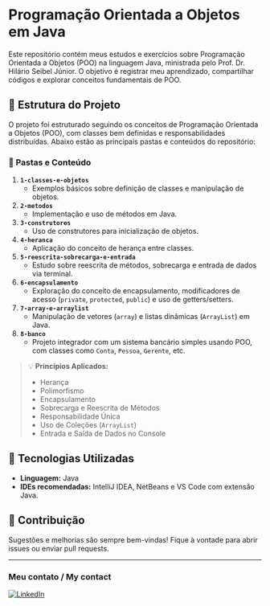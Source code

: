 # Programação Orientada a Objetos em Java

Este repositório contém meus estudos e exercícios sobre Programação Orientada a Objetos (POO) na linguagem Java, ministrada pelo Prof. Dr. Hilário Seibel Júnior. O objetivo é registrar meu aprendizado, compartilhar códigos e explorar conceitos fundamentais de POO.

## 🧱 Estrutura do Projeto

O projeto foi estruturado seguindo os conceitos de Programação Orientada a Objetos (POO), com classes bem definidas e responsabilidades distribuídas. Abaixo estão as principais pastas e conteúdos do repositório:

### 📂 Pastas e Conteúdo

1. **`1-classes-e-objetos`**
   - Exemplos básicos sobre definição de classes e manipulação de objetos.
2. **`2-metodos`**
   - Implementação e uso de métodos em Java.
3. **`3-construtores`**
   - Uso de construtores para inicialização de objetos.
4. **`4-heranca`**
   - Aplicação do conceito de herança entre classes.
5. **`5-reescrita-sobrecarga-e-entrada`**
   - Estudo sobre reescrita de métodos, sobrecarga e entrada de dados via terminal.
6. **`6-encapsulamento`**
   - Exploração do conceito de encapsulamento, modificadores de acesso (`private`, `protected`, `public`) e uso de getters/setters.
7. **`7-array-e-arraylist`**
   - Manipulação de vetores (`array`) e listas dinâmicas (`ArrayList`) em Java.
8. **`8-banco`**
   - Projeto integrador com um sistema bancário simples usando POO, com classes como `Conta`, `Pessoa`, `Gerente`, etc.

> 💡 **Princípios Aplicados:**
> - Herança
> - Polimorfismo
> - Encapsulamento
> - Sobrecarga e Reescrita de Métodos
> - Responsabilidade Única
> - Uso de Coleções (`ArrayList`)
> - Entrada e Saída de Dados no Console

## 🚀 Tecnologias Utilizadas
- **Linguagem:** Java
- **IDEs recomendadas:** IntelliJ IDEA, NetBeans e VS Code com extensão Java.

## 🤝 Contribuição
Sugestões e melhorias são sempre bem-vindas! Fique à vontade para abrir issues ou enviar pull requests.

---

### Meu contato / My contact
[![LinkedIn](https://img.shields.io/badge/linkedin-blue?style=for-the-badge&logo=linkedin)](https://www.linkedin.com/in/gustavo-saraiva-222386235/)

